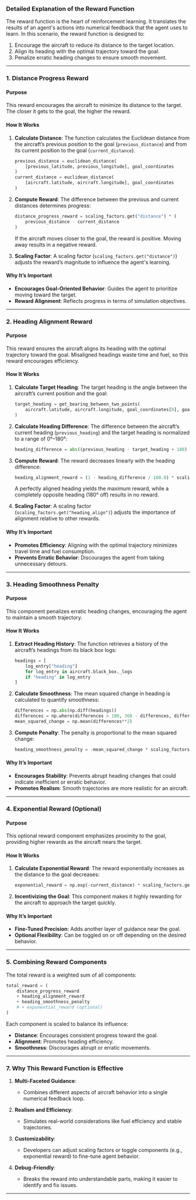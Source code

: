 ### **Detailed Explanation of the Reward Function**

The reward function is the heart of reinforcement learning. It translates the results of an agent's actions into numerical feedback that the agent uses to learn. In this scenario, the reward function is designed to:
1. Encourage the aircraft to reduce its distance to the target location.
2. Align its heading with the optimal trajectory toward the goal.
3. Penalize erratic heading changes to ensure smooth movement.

---

### **1. Distance Progress Reward**

#### **Purpose**
This reward encourages the aircraft to minimize its distance to the target. The closer it gets to the goal, the higher the reward.

#### **How It Works**
1. **Calculate Distance**:
   The function calculates the Euclidean distance from the aircraft’s previous position to the goal (`previous_distance`) and from its current position to the goal (`current_distance`).

   ```python
   previous_distance = euclidean_distance(
       [previous_latitude, previous_longitude], goal_coordinates
   )
   current_distance = euclidean_distance(
       [aircraft.latitude, aircraft.longitude], goal_coordinates
   )
   ```

2. **Compute Reward**:
   The difference between the previous and current distances determines progress:
     ```python
     distance_progress_reward = scaling_factors.get("distance") * (
         previous_distance - current_distance
     )
     ```
   If the aircraft moves closer to the goal, the reward is positive. Moving away results in a negative reward.

3. **Scaling Factor**:
   A scaling factor (`scaling_factors.get("distance")`) adjusts the reward’s magnitude to influence the agent's learning.

#### **Why It’s Important**
- **Encourages Goal-Oriented Behavior**: Guides the agent to prioritize moving toward the target.
- **Reward Alignment**: Reflects progress in terms of simulation objectives.

---

### **2. Heading Alignment Reward**

#### **Purpose**
This reward ensures the aircraft aligns its heading with the optimal trajectory toward the goal. Misaligned headings waste time and fuel, so this reward encourages efficiency.

#### **How It Works**
1. **Calculate Target Heading**:
   The target heading is the angle between the aircraft’s current position and the goal:
     ```python
     target_heading = get_bearing_between_two_points(
         aircraft.latitude, aircraft.longitude, goal_coordinates[0], goal_coordinates[1]
     )
     ```

2. **Calculate Heading Difference**:
   The difference between the aircraft’s current heading (`previous_heading`) and the target heading is normalized to a range of 0°–180°:
     ```python
     heading_difference = abs((previous_heading - target_heading + 180) % 360 - 180)
     ```

3. **Compute Reward**:
   The reward decreases linearly with the heading difference:
     ```python
     heading_alignment_reward = (1 - heading_difference / 180.0) * scaling_factors.get("heading_align")
     ```
   A perfectly aligned heading yields the maximum reward, while a completely opposite heading (180° off) results in no reward.

4. **Scaling Factor**:
   A scaling factor (`scaling_factors.get("heading_align")`) adjusts the importance of alignment relative to other rewards.

#### **Why It’s Important**
- **Promotes Efficiency**: Aligning with the optimal trajectory minimizes travel time and fuel consumption.
- **Prevents Erratic Behavior**: Discourages the agent from taking unnecessary detours.

---

### **3. Heading Smoothness Penalty**

#### **Purpose**
This component penalizes erratic heading changes, encouraging the agent to maintain a smooth trajectory.

#### **How It Works**
1. **Extract Heading History**:
   The function retrieves a history of the aircraft’s headings from its black box logs:
     ```python
     headings = [
         log_entry["heading"]
         for log_entry in aircraft.black_box._logs
         if "heading" in log_entry
     ]
     ```

2. **Calculate Smoothness**:
   The mean squared change in heading is calculated to quantify smoothness:
     ```python
     differences = np.abs(np.diff(headings))
     differences = np.where(differences > 180, 360 - differences, differences)
     mean_squared_change = np.mean(differences**2)
     ```

3. **Compute Penalty**:
   The penalty is proportional to the mean squared change:
     ```python
     heading_smoothness_penalty = -mean_squared_change * scaling_factors.get("heading_smoothness")
     ```

#### **Why It’s Important**
- **Encourages Stability**: Prevents abrupt heading changes that could indicate inefficient or erratic behavior.
- **Promotes Realism**: Smooth trajectories are more realistic for an aircraft.

---

### **4. Exponential Reward (Optional)**

#### **Purpose**
This optional reward component emphasizes proximity to the goal, providing higher rewards as the aircraft nears the target.

#### **How It Works**
1. **Calculate Exponential Reward**:
   The reward exponentially increases as the distance to the goal decreases:
     ```python
     exponential_reward = np.exp(-current_distance) * scaling_factors.get("exp_progress")
     ```

2. **Incentivizing the Goal**:
   This component makes it highly rewarding for the aircraft to approach the target quickly.

#### **Why It’s Important**
- **Fine-Tuned Precision**: Adds another layer of guidance near the goal.
- **Optional Flexibility**: Can be toggled on or off depending on the desired behavior.

---

### **5. Combining Reward Components**

The total reward is a weighted sum of all components:
```python
total_reward = (
    distance_progress_reward
    + heading_alignment_reward
    + heading_smoothness_penalty
    # + exponential_reward (optional)
)
```

Each component is scaled to balance its influence:
- **Distance**: Encourages consistent progress toward the goal.
- **Alignment**: Promotes heading efficiency.
- **Smoothness**: Discourages abrupt or erratic movements.

---

### **7. Why This Reward Function is Effective**

1. **Multi-Faceted Guidance**:
   - Combines different aspects of aircraft behavior into a single numerical feedback loop.

2. **Realism and Efficiency**:
   - Simulates real-world considerations like fuel efficiency and stable trajectories.

3. **Customizability**:
   - Developers can adjust scaling factors or toggle components (e.g., exponential reward) to fine-tune agent behavior.

4. **Debug-Friendly**:
   - Breaks the reward into understandable parts, making it easier to identify and fix issues.

---